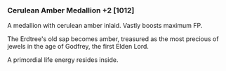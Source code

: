 ### Cerulean Amber Medallion +2 [1012]

A medallion with cerulean amber inlaid. Vastly boosts maximum FP.

The Erdtree's old sap becomes amber, treasured as the most precious of jewels in the age of Godfrey, the first Elden Lord.

A primordial life energy resides inside.